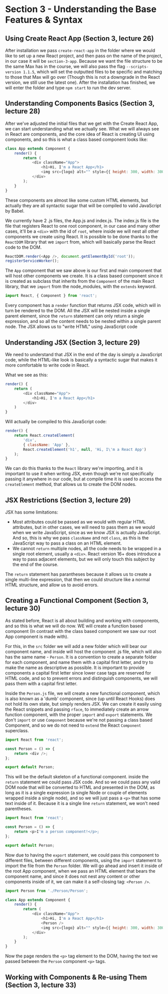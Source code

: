 # Section 3 - Understanding the Base Features & Syntax

## Using Create React App (Section 3, lecture 26)

After installation we pass `create-react-app` in the folder where we would like to set up a new React project, and then pass on the name of the project, in our case it will be `section-3-app`. Because we want the file structure to be the same Max has in the course, we will also pass the flag `--scripts-version 1.1.5`, which will set the outputted files to be specific and matching to those that Max will go over (Though this is not a downgrade in the React version, we still use the latest one). After the installation has finished, we will enter the folder and type `npm start` to run the dev server.

## Understanding Components Basics (Section 3, lecture 28)

After we've adjusted the initial files that we get with the Create React App, we can start understanding what we actually see. What we will always see in React are components, and the core idea of React is creating UI using components, and so this is what a class based component looks like:

```js
class App extends Component {
	render() {
		return (
			<div className="App">
				<h1>Hi, I'm a React App</h1>
				<img src={logo} alt="" style={{ height: 300, width: 300 }} />
			</div>
		);
	}
}
```

These components are almost like some custom HTML elements, but actually they are all syntactic sugar that will be compiled to valid JavaScript by Babel.

We currently have 2 .js files, the App.js and index.js. The index.js file is the file that registers React to one root component, in our case and many other cases, it'll be a `<div>` with the id of `root`, where inside we will nest all other components we create using React. It is possible to be done thanks to the `ReactDOM` library that we `import` from, which will basically parse the React code to the DOM.

```js
ReactDOM.render(<App />, document.getElementById('root'));
registerServiceWorker();
```

The `App` component that we saw above is our first and main component that will host other components we create. It is a class based component since it is created as subclass that inherits from the `Component` of the main React library, that we `import` from the node_modules, with the `extends` keyword.

```js
import React, { Component } from 'react';
```

Every component has a `render` function that returns JSX code, which will in turn be rendered to the DOM. All the JSX will be nested inside a single parent element, since the `return` statement can only return a single expression, and so all the content needs to be nested within a single parent node. The JSX allows us to "write HTML" using JavaScript code

## Understanding JSX (Section 3, lecture 29)

We need to understand that JSX in the end of the day is simply a JavaScript code, while the HTML-like look is basically a syntactic sugar that makes it more comfortable to write code in React.

What we see as this:

```js
render() {
    return (
        <div className="App">
            <h1>Hi, I'm a React App</h1>
        </div>
    )
}
```

Will actually be compiled to this JavaScript code:

```js
render() {
    return React.createElement(
        'div',
        { className: 'App' },
        React.createElement('h1', null, 'Hi, I\'m a React App')
    );
}
```

We can do this thanks to the `React` library we're importing, and it is important to use it when writing JSX, even though we're not specifically passing it anywhere in our code, but at compile time it is used to access the `createElement` method, that allows us to create the DOM nodes.

## JSX Restrictions (Section 3, lecture 29)

JSX has some limitations:

-   Most attributes could be passed as we would with regular HTML attributes, but in other cases, we will need to pass them as we would when we write JavaScript, since as we know JSX is actually JavaScript. And so, this is why we pass `className` and not `class`, as this is the JavaScript way to pass a class on an HTML element.
-   We cannot `return` multiple nodes, all the code needs to be wrapped in a single root element, usually a `<div>`. React version 16+ does introduce a way to pass adjacent elements, but we will only touch this subject by the end of the course.

The `return` statement has parantheses because it allows us to create a single multi-line expression, that then we could structure like a normal HTML structure, and allow us to avoid errors.

## Creating a Functional Component (Section 3, lecture 30)

As stated before, React is all about building and working with components, and so this is what we will do now. WE will create a function based component (In contrast with the class based component we saw our root App component is made with).

For this, in the `src` folder we will add a new folder which will bear our component name, and inside will host the component .js file, which will also has the same name - `Person`. It is a convention to create a separate folder for each component, and name them with a capital first letter, and try to make the name as descriptive as possible. It is important to provide components a capital first letter since lower case tags are reserved for HTML code, and so to prevent errors and distinguish components, we will pass them with a capital first letter.

Inside the `Person.js` file, we will create a new functional component, which is also known as a 'dumb' component, since (up until React Hooks) does not hold its own state, but simply renders JSX. We can create it easily using the React snippets and passing `rface`, to immediately create an arrow function component, with the proper `import` and `export` statements. We don't `import` or use `Component` because we're not passing a class based Component, and so we do not need to `extend` the React `Component` superclass.

```js
import React from 'react';

const Person = () => {
	return <div />;
};

export default Person;
```

This will be the default skeleton of a functional component. inside the `return` statement we could pass JSX code. And so we could pass any valid DOM node that will be converted to HTML and presented in the DOM, as long as it is a single expression (a single Node or couple of elements wrapped inside a single node), and so we will just pass a `<p>` that has some text inside of it. Because it is a single line `return` statement, we won't need parentheses.

```js
import React from 'react';

const Person = () => {
	return <p>I'm a person component!</p>;
};

export default Person;
```

Now due to having the `export` statement, we could pass this component to different files, between different components, using the `import` statement to import the file from the `Person` folder. We will go ahead and insert it inside of the root App component, when we pass an HTML element that bears the component name, and since it does not nest any content or other components inside of it, we can make it a self-closing tag: `<Person />`.

```js
import Person from './Person/Person';

class App extends Component {
	render() {
		return (
			<div className="App">
				<h1>Hi, I'm a React App</h1>
				<Person />
				<img src={logo} alt="" style={{ height: 300, width: 300 }} />
			</div>
		);
	}
}
```

Now the page renders the `<p>` tag element to the DOM, having the text we passed between the `Person` component `<p>` tags.

## Working with Components & Re-using Them (Section 3, lecture 33)
